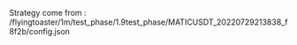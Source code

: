 Strategy come from : /flyingtoaster/1m/test_phase/1.9test_phase/MATICUSDT_20220729213838_f8f2b/config.json